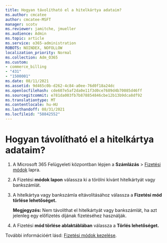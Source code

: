 ```yaml
---
title: Hogyan távolítható el a hitelkártya adataim?
ms.author: cmcatee
author: cmcatee-MSFT
manager: scotv
ms.reviewer: jamitche, jmueller
ms.audience: Admin
ms.topic: article
ms.service: o365-administration
ROBOTS: NOINDEX, NOFOLLOW
localization_priority: Normal
ms.collection: Adm_O365
ms.custom:
- commerce_billing
- "431"
- "1500001"
ms.date: 08/11/2021
ms.assetid: 9d465c0b-d262-4c84-a0ee-76d0f18a24dc
ms.openlocfilehash: cde607e5af2da0e11f3d0ce7689d4b70085d46ff
ms.sourcegitcommit: e781da003fb7b878854846cbe12b13b9dca8df92
ms.translationtype: MT
ms.contentlocale: hu-HU
ms.lasthandoff: 08/31/2021
ms.locfileid: "58842552"
---
```

# <a name="how-do-i-remove-my-credit-card-information"></a>Hogyan távolítható el a hitelkártya adataim?

1. A Microsoft 365 Felügyeleti központban lépjen a **Számlázás** \> [Fizetési módok](https://go.microsoft.com/fwlink/p/?linkid=2018806) lapra.

2. A Fizetési **módok lapon** válassza ki a törölni kívánt hitelkártyát vagy bankszámlát.

3. A hitelkártya vagy bankszámla eltávolításához válassza a **Fizetési mód törlése lehetőséget.**

    **Megjegyzés:** Nem távolíthat el hitelkártyát vagy bankszámlát, ha azt jelenleg egy előfizetés díjának fizetéséhez használják.

4. A Fizetési **mód törlése ablaktáblában** válassza a **Törlés lehetőséget.**

További információért lásd: [Fizetési módok kezelése](https://docs.microsoft.com/microsoft-365/commerce/billing-and-payments/manage-payment-methods).
